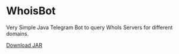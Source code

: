 # WhoisBot

Very Simple Java Telegram Bot to query WhoIs Servers for different domains.

[Download JAR](https://github.com/Tsadoq/WhoisBot/blob/master/WhoisBot.jar)
